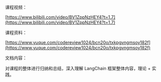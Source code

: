 课程视频：

[https://www.bilibili.com/video/BV1ZppNzHEY4?t=1.7](https://www.bilibili.com/video/BV1ZppNzHEY4?t=1.7)



课程资料：

[https://www.yuque.com/codereview1024/bcn20o/txkpgvngmsoy182f](https://www.yuque.com/codereview1024/bcn20o/txkpgvngmsoy182f)



文档内容：

对课程的整体进行归纳和总结，深入理解 LangChain 框架整体内容，理论 + 实践。


